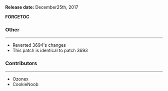 **Release date:** December25th, 2017

__FORCETOC__

### Other

------------------------------------------------------------------------

-   Reverted 3694's changes
-   This patch is identical to patch 3693

### Contributors

------------------------------------------------------------------------

-   Ozonex
-   CookieNoob